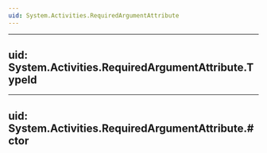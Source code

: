 ```yaml
---
uid: System.Activities.RequiredArgumentAttribute
---
```


---
uid: System.Activities.RequiredArgumentAttribute.TypeId
---

---
uid: System.Activities.RequiredArgumentAttribute.#ctor
---

